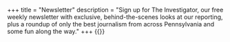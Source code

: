 +++
title = "Newsletter"
description = "Sign up for The Investigator, our free weekly newsletter with exclusive, behind-the-scenes looks at our reporting, plus a roundup of only the best journalism from across Pennsylvania and some fun along the way."
+++
{{<newsletter-form>}}
